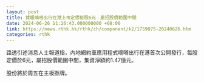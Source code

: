 ```yaml
---
layout: post
title: 據報嘀嗒出行在港上市定價每股6元　屬招股價範圍中間
date: 2024-06-26 11:26:43.000000000 +08:00
link: https://news.rthk.hk/rthk/ch/component/k2/1759075-20240626.htm
categories: rthk
---
```


路透引述消息人士報道指，內地網約車應用程式嘀嗒出行在港首次公開發行，每股定價於6元，屬招股價範圍中間，集資淨額約1.47億元。

股份將於周五在主板掛牌。
